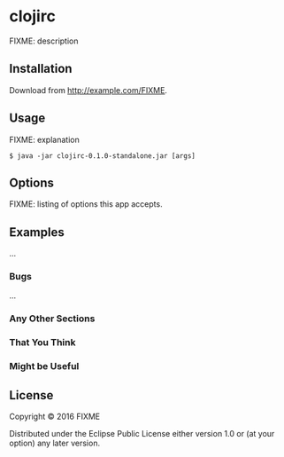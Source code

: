 # clojirc

FIXME: description

## Installation

Download from http://example.com/FIXME.

## Usage

FIXME: explanation

    $ java -jar clojirc-0.1.0-standalone.jar [args]

## Options

FIXME: listing of options this app accepts.

## Examples

...

### Bugs

...

### Any Other Sections
### That You Think
### Might be Useful

## License

Copyright © 2016 FIXME

Distributed under the Eclipse Public License either version 1.0 or (at
your option) any later version.
